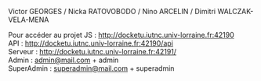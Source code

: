 Victor GEORGES / Nicka RATOVOBODO / Nino ARCELIN / Dimitri WALCZAK-VELA-MENA

Pour accéder au projet JS : http://docketu.iutnc.univ-lorraine.fr:42190  
API : http://docketu.iutnc.univ-lorraine.fr:42190/api  
Serveur : http://docketu.iutnc.univ-lorraine.fr:42191/  
Admin : admin@mail.com + admin  
SuperAdmin : superadmin@mail.com + superadmin

